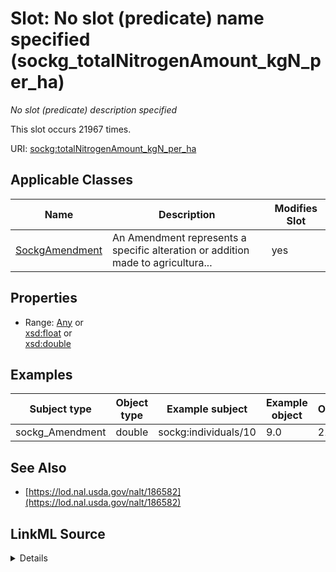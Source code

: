 

# Slot: No slot (predicate) name specified (sockg_totalNitrogenAmount_kgN_per_ha)


_No slot (predicate) description specified_






This slot occurs 21967 times.


URI: [sockg:totalNitrogenAmount_kgN_per_ha](https://idir.uta.edu/sockg-ontology/docs/totalNitrogenAmount_kgN_per_ha)



<!-- no inheritance hierarchy -->





## Applicable Classes

| Name | Description | Modifies Slot |
| --- | --- | --- |
| [SockgAmendment](../classes/SockgAmendment.md) | An Amendment represents a specific alteration or addition made to agricultura... |  yes  |







## Properties

* Range: [Any](../classes/Any.md)&nbsp;or&nbsp;<br />[xsd:float](http://www.w3.org/2001/XMLSchema#float)&nbsp;or&nbsp;<br />[xsd:double](http://www.w3.org/2001/XMLSchema#double)






## Examples

| Subject type | Object type | Example subject | Example object | Occurrences |
| --- | --- | --- | --- | --- |
| sockg_Amendment | double | sockg:individuals/10 | 9.0 | 21967 |


## See Also

* [https://lod.nal.usda.gov/nalt/186582](https://lod.nal.usda.gov/nalt/186582)



## LinkML Source

<details>

```yaml
name: sockg_totalNitrogenAmount_kgN_per_ha
annotations:
  count:
    tag: count
    value: 21967
description: No slot (predicate) description specified
title: No slot (predicate) name specified
examples:
- object:
    example_object: '9.0'
    example_object_type: double
    example_predicate: sockg:totalNitrogenAmount_kgN_per_ha
    example_subject: sockg:individuals/10
    example_subject_type: sockg_Amendment
from_schema: soc-kg
see_also:
- https://lod.nal.usda.gov/nalt/186582
rank: 1000
domain: sockg_Amendment
slot_uri: sockg:totalNitrogenAmount_kgN_per_ha
alias: sockg_totalNitrogenAmount_kgN_per_ha
domain_of:
- sockg_Amendment
range: Any
any_of:
- range: float
- range: double

```
</details>